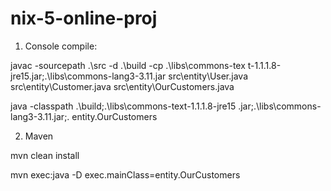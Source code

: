 # nix-5-online-proj

1. Console compile:

javac -sourcepath .\src -d .\build -cp .\libs\commons-tex
t-1.1.1.8-jre15.jar;.\libs\commons-lang3-3.11.jar src\entity\User.java src\entity\Customer.java src\entity\OurCustomers.java

java -classpath .\build;.\libs\commons-text-1.1.1.8-jre15
.jar;.\libs\commons-lang3-3.11.jar;. entity.OurCustomers

2. Maven 

mvn clean install

mvn exec:java -D exec.mainClass=entity.OurCustomers